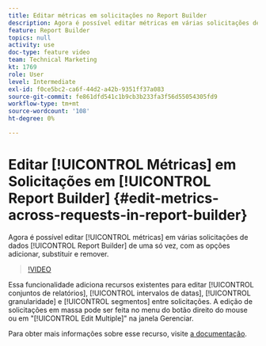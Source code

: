 ```yaml
---
title: Editar métricas em solicitações no Report Builder
description: Agora é possível editar métricas em várias solicitações de dados do Report Builder de uma só vez, com as opções adicionar, substituir e remover.
feature: Report Builder
topics: null
activity: use
doc-type: feature video
team: Technical Marketing
kt: 1769
role: User
level: Intermediate
exl-id: f0ce5bc2-ca6f-44d2-a42b-9351ff37a083
source-git-commit: fe861dfd541c1b9cb3b233fa3f56d55054305fd9
workflow-type: tm+mt
source-wordcount: '108'
ht-degree: 0%

---
```


# Editar [!UICONTROL Métricas] em Solicitações em [!UICONTROL Report Builder] {#edit-metrics-across-requests-in-report-builder}

Agora é possível editar [!UICONTROL métricas] em várias solicitações de dados [!UICONTROL Report Builder] de uma só vez, com as opções adicionar, substituir e remover.

>[!VIDEO](https://video.tv.adobe.com/v/23547/?quality=12)

Essa funcionalidade adiciona recursos existentes para editar [!UICONTROL conjuntos de relatórios], [!UICONTROL intervalos de datas], [!UICONTROL granularidade] e [!UICONTROL segmentos] entre solicitações. A edição de solicitações em massa pode ser feita no menu do botão direito do mouse ou em &quot;[!UICONTROL Edit Multiple]&quot; na janela Gerenciar.

Para obter mais informações sobre esse recurso, visite [a documentação](https://experienceleague.adobe.com/docs/analytics/analyze/report-builder/manage-requests/edit-multiple-metrics.html?lang=en).
